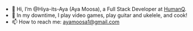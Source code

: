 - 👋 Hi, I’m @Hiya-its-Aya (Aya Moosa), a Full Stack Developer at [HumanQ](https://humanq.com/).
- 👀  In my downtime, I play video games, play guitar and ukelele, and cook!
-  📫 How to reach me: ayamoosa1@gmail.com

<!---
Hiya-its-Aya/Hiya-its-Aya is a ✨ special ✨ repository because its `README.md` (this file) appears on your GitHub profile.
You can click the Preview link to take a look at your changes.
--->
